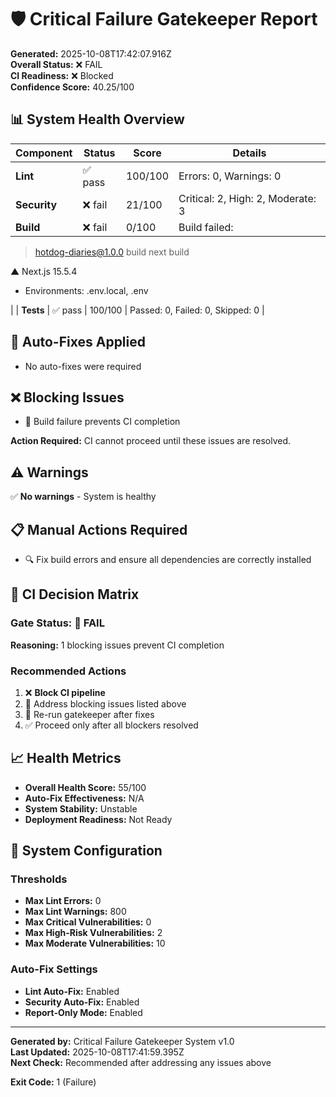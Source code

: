 # 🛡️ Critical Failure Gatekeeper Report

**Generated:** 2025-10-08T17:42:07.916Z  
**Overall Status:** ❌ FAIL  
**CI Readiness:** ❌ Blocked  
**Confidence Score:** 40.25/100

## 📊 System Health Overview

| Component | Status | Score | Details |
|-----------|--------|-------|---------|
| **Lint** | ✅ pass | 100/100 | Errors: 0, Warnings: 0 |
| **Security** | ❌ fail | 21/100 | Critical: 2, High: 2, Moderate: 3 |
| **Build** | ❌ fail | 0/100 | Build failed: 
> hotdog-diaries@1.0.0 build
> next build

   ▲ Next.js 15.5.4
   - Environments: .env.local, .env

 |
| **Tests** | ✅ pass | 100/100 | Passed: 0, Failed: 0, Skipped: 0 |

## 🔧 Auto-Fixes Applied

- No auto-fixes were required

## ❌ Blocking Issues


- 🚨 Build failure prevents CI completion

**Action Required:** CI cannot proceed until these issues are resolved.


## ⚠️ Warnings

✅ **No warnings** - System is healthy

## 📋 Manual Actions Required


- 🔍 Fix build errors and ensure all dependencies are correctly installed


## 🚀 CI Decision Matrix

### Gate Status: 🔴 FAIL

**Reasoning:** 1 blocking issues prevent CI completion

### Recommended Actions


1. ❌ **Block CI pipeline**
2. 🔧 Address blocking issues listed above
3. 🔄 Re-run gatekeeper after fixes
4. ✅ Proceed only after all blockers resolved


## 📈 Health Metrics

- **Overall Health Score:** 55/100
- **Auto-Fix Effectiveness:** N/A
- **System Stability:** Unstable
- **Deployment Readiness:** Not Ready

## 🔄 System Configuration

### Thresholds
- **Max Lint Errors:** 0
- **Max Lint Warnings:** 800
- **Max Critical Vulnerabilities:** 0
- **Max High-Risk Vulnerabilities:** 2
- **Max Moderate Vulnerabilities:** 10

### Auto-Fix Settings
- **Lint Auto-Fix:** Enabled
- **Security Auto-Fix:** Enabled
- **Report-Only Mode:** Enabled

---

**Generated by:** Critical Failure Gatekeeper System v1.0  
**Last Updated:** 2025-10-08T17:41:59.395Z  
**Next Check:** Recommended after addressing any issues above

**Exit Code:** 1 (Failure)
